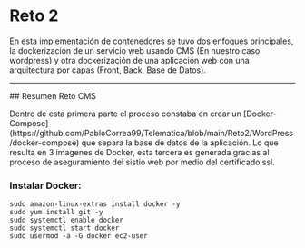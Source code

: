 # Reto 2

<p>En esta implementación de contenedores se tuvo dos enfoques principales, la dockerización de un servicio web usando CMS (En nuestro caso wordpress) y otra dockerización de una aplicación web con una arquitectura por capas (Front, Back, Base de Datos).</p>
<hr/>
## Resumen Reto CMS

<p>Dentro de esta primera parte el proceso constaba en crear un [Docker-Compose](https://github.com/PabloCorrea99/Telematica/blob/main/Reto2/WordPress/docker-compose) que separa la base de datos de la aplicación. Lo que resulta en 3 imagenes de Docker, esta tercera es generada gracias al proceso de aseguramiento del sistio web por medio del certificado ssl.</p>

### Instalar Docker:
    sudo amazon-linux-extras install docker -y
    sudo yum install git -y
    sudo systemctl enable docker
    sudo systemctl start docker
    sudo usermod -a -G docker ec2-user
